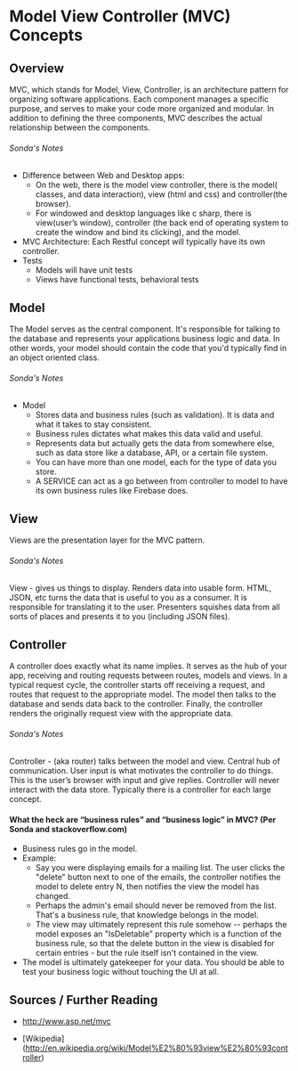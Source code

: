 # Model View Controller (MVC) Concepts

## Overview
MVC, which stands for Model, View, Controller, is an architecture pattern for organizing software applications.  Each component manages a specific purpose, and serves to make your code more organized and modular.  In addition to defining the three components, MVC describes the actual relationship between the components.

###### Sonda's Notes
* Difference between Web and Desktop apps:
  * On the web, there is the model view controller, there is the model( classes, and data interaction), view (html and css) and controller(the browser).
  * For windowed and desktop languages like c sharp, there is view(user’s window), controller (the back end of operating system to create the window and bind its clicking), and the model.
* MVC Architecture:  Each Restful concept will typically have its own controller.
* Tests
  * Models will have unit tests
  * Views have functional tests, behavioral tests

## Model

The Model serves as the central component. It's responsible for talking to the database and represents your applications business logic and data. In other words, your model should contain the code that you'd typically find in an object oriented class.

###### Sonda's Notes
* Model
  * Stores data and business rules (such as validation). It is data and what it takes to stay consistent.
  * Business rules dictates what makes this data valid and useful.
  * Represents data but actually gets the data from somewhere else, such as data store like a database, API, or a certain file system.
  * You can have more than one model, each for the type of data you store.
  * A SERVICE can act as a go between from controller to model to have its own business rules like Firebase does.

## View
Views are the presentation layer for the MVC pattern.

###### Sonda's Notes
View - gives us things to display. Renders data into usable form. HTML, JSON, etc turns the data that is useful to you as a consumer. It is responsible for translating it to the user. Presenters squishes data from all sorts of places and presents it to you (including JSON files).

## Controller
A controller does exactly what its name implies. It serves as the hub of your app, receiving and routing requests between routes, models and views. In a typical request cycle, the controller starts off receiving a request, and routes that request to the appropriate model. The model then talks to the database and sends data back to the controller.  Finally, the controller renders the originally request view with the appropriate data.

###### Sonda's Notes
Controller - (aka router) talks between the model and view. Central hub of communication. User input is what motivates the controller to do things. This is the user’s browser with input and give replies. Controller will never interact with the data store. Typically there is a controller for each large concept.


#### What the heck are “business rules” and “business logic” in MVC?  (Per Sonda and stackoverflow.com)
* Business rules go in the model.
* Example:
  * Say you were displaying emails for a mailing list. The user clicks the "delete" button next to one of the emails, the controller notifies the model to delete entry N, then notifies the view the model has changed.
  * Perhaps the admin's email should never be removed from the list. That's a business rule, that knowledge belongs in the model.
  * The view may ultimately represent this rule somehow -- perhaps the model exposes an "IsDeletable" property which is a function of the business rule, so that the delete button in the view is disabled for certain entries - but the rule itself isn't contained in the view.
* The model is ultimately gatekeeper for your data. You should be able to test your business logic without touching the UI at all.



## Sources / Further Reading

* http://www.asp.net/mvc

* [Wikipedia] (http://en.wikipedia.org/wiki/Model%E2%80%93view%E2%80%93controller)
